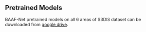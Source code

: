 ## Pretrained Models
BAAF-Net pretrained models on all 6 areas of S3DIS dataset can be downloaded from [google drive](https://drive.google.com/file/d/1DkZeMxJ_ibngwPiW5K0Celcx-nEbaBFb/view?usp=sharing). 

